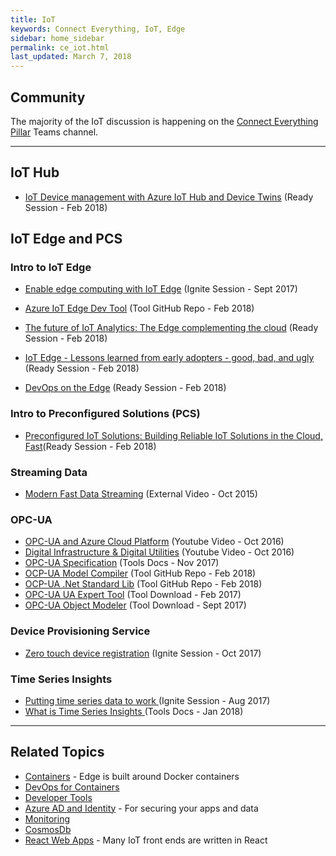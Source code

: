 ```yaml
---
title: IoT
keywords: Connect Everything, IoT, Edge
sidebar: home_sidebar
permalink: ce_iot.html
last_updated: March 7, 2018
---
```


## Community

The majority of the IoT discussion is happening on the [Connect Everything Pillar](https://teams.microsoft.com/l/channel/19%3a9711d69081884cae9a301bdbccfdac02%40thread.skype/!%2520Connect%2520Everything%2520Pillar?groupId=dff0a70d-6316-4124-ae5a-e9d06f63ec34&tenantId=72f988bf-86f1-41af-91ab-2d7cd011db47) Teams channel.

<!-- Add in any communities worth following: blogs, twitter, etc. -->

---

<!-- Here, add in any links to useful resources. The structure is not fixed, it can be grouped by scenario, by tech, or set up as a learning path -->

## IoT Hub

- [IoT Device management with Azure IoT Hub and Device Twins](https://content.microsoftready.com/FY18Q3/session/CD-ARC310) (Ready Session - Feb 2018)

## IoT Edge and PCS

### Intro to IoT Edge

- [Enable edge computing with IoT Edge](https://myignite.microsoft.com/videos/53240) (Ignite Session - Sept 2017)
- [Azure IoT Edge Dev Tool](https://aka.ms/iotedgedev) (Tool GitHub Repo - Feb 2018)

- [The future of IoT Analytics: The Edge complementing the cloud](https://content.microsoftready.com/FY18Q3/session/CD-ARC317) (Ready Session - Feb 2018)
- [IoT Edge - Lessons learned from early adopters - good, bad, and ugly](https://content.microsoftready.com/FY18Q3/session/CD-ARC-DRT204) (Ready Session - Feb 2018)
- [DevOps on the Edge](https://content.microsoftready.com/FY18Q3/session/CD-DEV-DRT300) (Ready Session - Feb 2018)

### Intro to Preconfigured Solutions (PCS)

- [Preconfigured IoT Solutions: Building Reliable IoT Solutions in the Cloud, Fast](https://content.microsoftready.com/FY18Q3/session/API-AZI315)(Ready Session - Feb 2018)

### Streaming Data

- [Modern Fast Data Streaming](https://www.infoq.com/presentations/myths-data-streaming) (External Video - Oct 2015)

### OPC-UA

- [OPC-UA and Azure Cloud Platform](https://www.youtube.com/watch?v=ol8Lf7L9saA) (Youtube Video - Oct 2016)
- [Digital Infrastructure & Digital Utilities](https://www.youtube.com/watch?v=IAJMtqPHURE) (Youtube Video - Oct 2016)
- [OPC-UA Specification](https://opcfoundation.org/developer-tools/specifications-unified-architecture) (Tools Docs - Nov 2017)
- [OCP-UA Model Compiler](https://github.com/OPCFoundation/UA-ModelCompiler) (Tool GitHub Repo - Feb 2018)
- [OCP-UA .Net Standard Lib](https://github.com/OPCFoundation/UA-.NETStandardLibrary) (Tool GitHub Repo - Feb 2018)
- [OPC-UA UA Expert Tool](https://www.unified-automation.com/products/development-tools/uaexpert.html) (Tool Download - Feb 2017)
- [OPC-UA Object Modeler](https://www.unified-automation.com/products/development-tools/uamodeler.html) (Tool Download - Sept 2017)

### Device Provisioning Service

- [Zero touch device registration](https://myignite.microsoft.com/videos/55087) (Ignite Session - Oct 2017)

### Time Series Insights

- [Putting time series data to work ](https://myignite.microsoft.com/sessions/55253) (Ignite Session - Aug 2017)
- [What is Time Series Insights ](https://docs.microsoft.com/en-us/azure/time-series-insights/time-series-insights-overview) (Tools Docs - Jan 2018)

---

## Related Topics

- [Containers](../../Compute/containers) - Edge is built around Docker containers
- [DevOps for Containers](../../Compute/containers)
- [Developer Tools](../../Cross-Pillar/fundamentals) 
- [Azure AD and Identity](../../Cross-Pillar/security) - For securing your apps and data
- [Monitoring](../../Cross-Pillar/devops)
- [CosmosDb](../../Data/gettingStarted)
- [React Web Apps](../../HCI/client) - Many IoT front ends are written in React